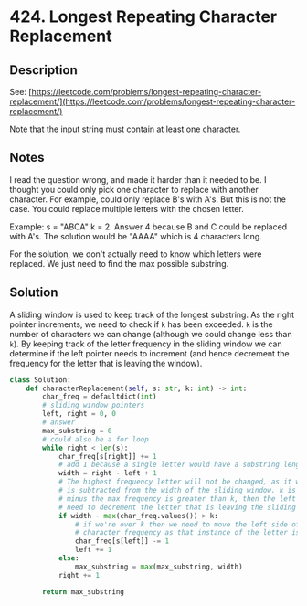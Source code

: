 # 424. Longest Repeating Character Replacement

## Description

See: [https://leetcode.com/problems/longest-repeating-character-replacement/](https://leetcode.com/problems/longest-repeating-character-replacement/)

Note that the input string must contain at least one character.

## Notes

I read the question wrong, and made it harder than it needed to be. I thought you could only pick one character to replace with another character. For example, could only replace B's with A's. But this is not the case. You could replace multiple letters with the chosen letter.&#x20;

Example: s = "ABCA" k = 2. Answer 4 because B and C could be replaced with A's. The solution would be "AAAA" which is 4 characters long.

For the solution, we don't actually need to know which letters were replaced. We just need to find the max possible substring.

## Solution

A sliding window is used to keep track of the longest substring. As the right pointer increments, we need to check if `k` has been exceeded. `k` is the number of characters we can change (although we could change less than `k`). By keeping track of the letter frequency in the sliding window we can determine if the left pointer needs to increment (and hence decrement the frequency for the letter that is leaving the window).

```python
class Solution:
    def characterReplacement(self, s: str, k: int) -> int:
        char_freq = defaultdict(int)
        # sliding window pointers
        left, right = 0, 0
        # answer
        max_substring = 0
        # could also be a for loop
        while right < len(s):
            char_freq[s[right]] += 1
            # add 1 because a single letter would have a substring length of 1
            width = right - left + 1
            # The highest frequency letter will not be changed, as it will form the longest substring. So, its frequency
            # is subtracted from the width of the sliding window. k is the number of letters to change.  If the width
            # minus the max frequency is greater than k, then the left side of the window needs to increment (and we
            # need to decrement the letter that is leaving the sliding window).
            if width - max(char_freq.values()) > k:
                # if we're over k then we need to move the left side of the window along. But first decrement the
                # character frequency as that instance of the letter is no longer part of the sliding window
                char_freq[s[left]] -= 1
                left += 1
            else:
                max_substring = max(max_substring, width)
            right += 1

        return max_substring

```

